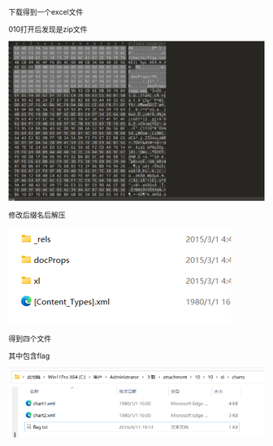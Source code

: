 下载得到一个excel文件

010打开后发现是zip文件

![image-20250327203548361](./assets/image-20250327203548361.png)

修改后缀名后解压

![image-20250327203552512](./assets/image-20250327203552512.png)

得到四个文件

其中包含flag

![image-20250327203555581](./assets/image-20250327203555581.png)